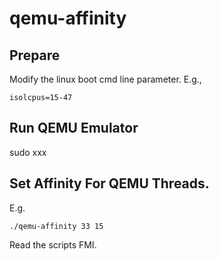 # qemu-affinity

## Prepare

Modify the linux boot cmd line parameter. E.g.,

```
isolcpus=15-47
```

## Run QEMU Emulator

sudo xxx

## Set Affinity For QEMU Threads.

E.g.

```
./qemu-affinity 33 15
```

Read the scripts FMI.


